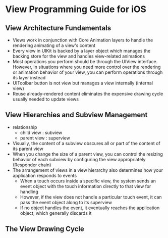 # View Programming Guide for iOS

## View Architecture Fundamentals
- Views work in conjunction with Core Animation layers to handle the rendering animating of a view's content
- Every view in UIKit is backed by a layer object which manages the backing store for the view and handles view-related animations
- Most operations you perform should be through the UIView interface. However, in situations where you need more control over the rendering or animation behavior of your view, you can perform operations through its layer instead
- UIToolbar button is not view but manages a view internally (internal view)
- Reuse already-rendered content eliminates the expensive drawing cycle usually needed to update views

## View Hierarchies and Subview Management
- relationship
  - child view : subview
  - parent view : superview
- Visually, the content of a subview obscures all or part of the content of its parent view
- When you change the size of a parent view, you can control the resizing behavior of each subview by configuring the view appropriately (Responder chain)
- The arrangement of views in a view hierarchy also determines how your application responds to events
  - When a touch occurs inside a specific view, the system sends an event object with the touch information directly to that view for handling
  - However, if the view does not handle a particular touch event, it can pass the event object along to its superview
  - If no object handles the event, it eventually reaches the application object, which generally discards it

## The View Drawing Cycle
